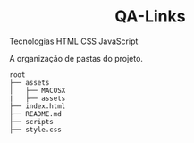 <h1 align="center">QA-Links</h1>

Tecnologias
HTML
CSS
JavaScript


A organização de pastas do projeto.

```
root
├── assets
│   ├── MACOSX
|   ├── assets
├── index.html
├── README.md
├── scripts
├── style.css




